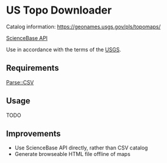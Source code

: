 # US Topo Downloader

Catalog information: https://geonames.usgs.gov/pls/topomaps/

[ScienceBase API](https://my.usgs.gov/confluence/display/sciencebase/ScienceBase)

Use in accordance with the terms of the [USGS](https://www2.usgs.gov/faq/?q=categories/9797/3572).

## Requirements

[Parse::CSV](http://search.cpan.org/~kwilliams/Parse-CSV-2.04/lib/Parse/CSV.pm)

## Usage

TODO

## Improvements

* Use ScienceBase API directly, rather than CSV catalog
* Generate browseable HTML file offline of maps

